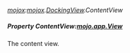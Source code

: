 _[mojox](../../modules/mojox/mojox-module.md):[mojox](../../modules/mojox/mojox-module.md).[DockingView](../../modules/mojox/mojox-dockingview.md).ContentView_
##### Property ContentView:[mojo.app.View](../../modules/mojo/mojo-app-view.md)
The content view.
